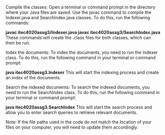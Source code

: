 Compile the classes:
Open a terminal or command prompt in the directory where your Java files are saved. Use the javac command to compile the Indexer.java and SearchIndex.java classes. To do this, run the following commands:

**javac itec4020assg3/Indexer.java
javac itec4020assg3/SearchIndex.java**
These commands will create the .class files for both classes, which can then be run.

Index the documents:
To index the documents, you need to run the Indexer class. To do this, run the following command in your terminal or command prompt:

**java itec4020assg3.Indexer**
This will start the indexing process and create an index of the documents.

Search the indexed documents:
To search the indexed documents, you need to run the SearchIndex class. To do this, run the following command in your terminal or command prompt:

**java itec4020assg3.SearchIndex**
This will start the search process and allow you to enter search queries to retrieve relevant documents.

Note: If the file paths used in the code do not match the location of your files on your computer, you will need to update them accordingly.
